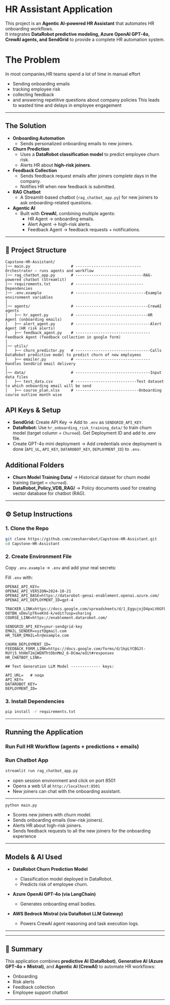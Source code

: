 # HR Assistant Application

This project is an **Agentic AI-powered HR Assistant** that automates HR onboarding workflows.  
It integrates **DataRobot predictive modeling, Azure OpenAI GPT-4o, CrewAI agents, and SendGrid** to provide a complete HR automation system.


# The Problem
In most companies,HR teams spend a lot of time in manual effort
- Sending onboarding emails
- tracking employee risk
- collecting feedback
- and answering repetitive questions about company policies
This leads to wasted time and delays in employee engagement

---

## The Solution
- **Onboarding Automation**  
  - Sends personalized onboarding emails to new joiners.  
- **Churn Prediction**  
  - Uses a **DataRobot classification model** to predict employee churn risk.  
  - Alerts HR about **high-risk joiners**.  
- **Feedback Collection**  
  - Sends feedback request emails after joiners complete days in the company.  
  - Notifies HR when new feedback is submitted.  
- **RAG Chatbot**  
  - A Streamlit-based chatbot (`rag_chatbot_app.py`) for new joiners to ask onboarding-related questions.  
- **Agentic AI**  
  - Built with **CrewAI**, combining multiple agents:
    - HR Agent → onboarding emails.  
    - Alert Agent → high-risk alerts.  
    - Feedback Agent → feedback requests + notifications.  

---


## 📂 Project Structure
```
Capstone-HR-Assistant/
│── main.py                  # -----------------------------Orchestrator – runs agents and workflow
│── rag_chatbot_app.py       # ------------------------------RAG-powered chatbot (Streamlit)
│── requirements.txt         # ------------------------------Dependencies
│── .env.example             # -------------------------------Example environment variables
│
│── agents/                  # --------------------------------CrewAI agents
│   ├── hr_agent.py          # --------------------------------HR Agent (onboarding emails)
│   ├── alert_agent.py       # ---------------------------------Alert Agent (HR risk alerts)
│   ├── feedback_agent.py    # ---------------------------------Feedback Agent (feedback collection in google form)
│
│── utils/                   
│   ├── churn_predictor.py   # ---------------------------------Calls DataRobot predictive model to predict churn of new employees
│   ├── emailer.py           # --------------------------------- Handles SendGrid email delivery
│
│── data/                    # ---------------------------------Input data files
│   ├── test_data.csv        # ---------------------------Test dataset to which onboarding email will be send
│   ├── course_plan.xlsx     # ----------------------------Onboarding course outline month wise
```
## API Keys & Setup
- **SendGrid:** Create API Key → Add to `.env` as `SENDGRID_API_KEY`.
- **DataRobot:** Use `hr_onboarding_risk_training_data/` to train churn model (target column = `Churned`). Get Deployment ID and add to .env file.
-  Create GPT-4o mini deployment → Add credentials once deployment is done (`API_UL`, `API_KEY`, `DATAROBOT_KEY`, `DEPLOYMENT_ID`) to `.env`.

## Additional Folders
- **Churn Model Training Data/** → Historical dataset for churn model training (target = `churned`).
- **DataRobot_Policy_VDB_RAG/** → Policy documents used for creating vector database for chatbot (RAG).
---

## ⚙️ Setup Instructions

### 1. Clone the Repo
```bash
git clone https://github.com/zeeshanrobot/Capstone-HR-Assistant.git
cd Capstone-HR-Assistant
```

### 2. Create Environment File
Copy `.env.example` → `.env` and add your real secrets:

Fill `.env` with:
```
OPENAI_API_KEY=
OPENAI_API_VERSION=2024-10-21
OPENAI_API_BASE=https://datarobot-genai-enablement.openai.azure.com/
OPENAI_API_DEPLOYMENT_ID=gpt-4

TRACKER_LINK=https://docs.google.com/spreadsheets/d/1_EggujojD4pxLV6GFLLfr-O8TBN_vDmvlpT6veKVd-k/edit?usp=sharing
COURSE_LINK=https://enablement.datarobot.com/

SENDGRID_API_KEY=your-sendgrid-key
EMAIL_SENDER=xyzf@gmail.com
HR_TEAM_EMAIL=hr@example.com

CHURN_DEPLOYMENT_ID=
FEEDBACK_FORM_LINK=https://docs.google.com/forms/d/1kpLYCBGJt-RUYj5_hhHmT2mjWENThtDbnMm2_6-DCmw/edit#responses
HR_CHATBOT_LINK=

## Text Generation LLM Model ------------- keys:

API_URL=   # noqa
API_KEY=
DATAROBOT_KEY=
DEPLOYMENT_ID=
```

### 3. Install Dependencies
```bash
pip install -r requirements.txt
```

---

##  Running the Application

### Run Full HR Workflow (agents + predictions + emails)

### Run Chatbot App
```bash
streamlit run rag_chatbot_app.py
```
- open session environment and click on port 8501
- Opens a web UI at `http://localhost:8501`  
- New joiners can chat with the onboarding assistant.  
---

```bash
python main.py
```
- Scores new joiners with churn model.  
- Sends onboarding emails (low-risk joiners).  
- Alerts HR about high-risk joiners.  
- Sends feedback requests to all the new joiners for the onboarding experience

---

## Models & AI Used
- **DataRobot Churn Prediction Model**  
  - Classification model deployed in DataRobot.  
  - Predicts risk of employee churn.  

- **Azure OpenAI GPT-4o (via LangChain)**  
  - Generates onboarding email bodies.  

- **AWS Bedrock Mistral (via DataRobot LLM Gateway)**  
  - Powers CrewAI agent reasoning and task execution logs.  

---
---

## 📌 Summary
This application combines **predictive AI (DataRobot)**, **Generative AI (Azure GPT-4o + Mistral)**, and **Agentic AI (CrewAI)** to automate HR workflows:  
- Onboarding  
- Risk alerts  
- Feedback collection  
- Employee support chatbot  

---
